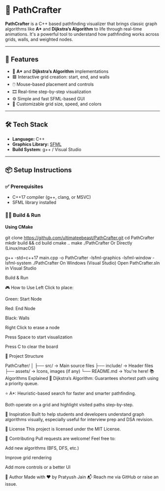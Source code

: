 # 🧭 PathCrafter

**PathCrafter** is a C++ based pathfinding visualizer that brings classic graph algorithms like **A\*** and **Dijkstra’s Algorithm** to life through real-time animations. It's a powerful tool to understand how pathfinding works across grids, walls, and weighted nodes.

---

## 🚀 Features

- 🧠 **A\*** and **Dijkstra’s Algorithm** implementations  
- 🟩 Interactive grid creation: start, end, and walls  
- 🖱️ Mouse-based placement and controls  
- 🎞️ Real-time step-by-step visualization  
- ⚙️ Simple and fast SFML-based GUI  
- 🧱 Customizable grid size, speed, and colors

---


## 🛠️ Tech Stack

- **Language:** C++  
- **Graphics Library:** [SFML](https://www.sfml-dev.org/)  
- **Build System:** g++ / Visual Studio  

---

## 📦 Setup Instructions

### ✅ Prerequisites

- C++17 compiler (g++, clang, or MSVC)
- SFML library installed

### 🧑‍💻 Build & Run

#### Using CMake

git clone https://github.com/ultimateebeast/PathCrafter.git
cd PathCrafter
mkdir build && cd build
cmake ..
make
./PathCrafter
Or Directly (Linux/macOS)

g++ -std=c++17 main.cpp -o PathCrafter -lsfml-graphics -lsfml-window -lsfml-system
./PathCrafter
On Windows (Visual Studio)
Open PathCrafter.sln in Visual Studio

Build & Run

🎮 How to Use
Left Click to place:

Green: Start Node

Red: End Node

Black: Walls

Right Click to erase a node

Press Space to start visualization

Press C to clear the board

📁 Project Structure

PathCrafter/
│
├── src/                 → Main source files
├── include/             → Header files
├── assets/              → Icons, images (if any)
└── README.md            → You're here!
📚 Algorithms Explained
🔷 Dijkstra’s Algorithm: Guarantees shortest path using a priority queue.

⭐ A*: Heuristic-based search for faster and smarter pathfinding.

Both operate on a grid and highlight visited paths step-by-step.

🧠 Inspiration
Built to help students and developers understand graph algorithms visually, especially useful for interview prep and DSA revision.

📝 License
This project is licensed under the MIT License.

🤝 Contributing
Pull requests are welcome! Feel free to:

Add new algorithms (BFS, DFS, etc.)

Improve grid rendering

Add more controls or a better UI

👤 Author
Made with ❤️ by Pratyush Jain
📬 Reach me via GitHub or raise an issue.

